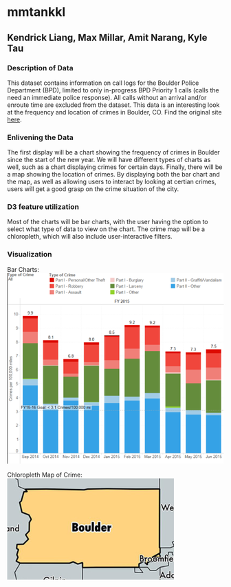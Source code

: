 # mmtankkl

## Kendrick Liang, Max Millar, Amit Narang, Kyle Tau

### Description of Data
This dataset contains information on call logs for the Boulder Police Department (BPD), limited to only in-progress BPD Priority 1 calls (calls the need an immediate police response). All calls without an arrival and/or enroute time are excluded from the dataset.
This data is an interesting look at the frequency and location of crimes in Boulder, CO.
Find the original site [here](https://bouldercolorado.gov/open-data/police-call-logs/?fbclid=IwAR0qYdtuUYRmVWEbGcCuOfpPVmA9RiyVWCm5WLbDVmLEha84Va-RGOXoJZg).

### Enlivening the Data
The first display will be a chart showing the frequency of crimes in Boulder since the start of the new year. We will have different types of charts as well, such as a chart displaying crimes for certain days. Finally, there will be a map showing the location of crimes. By displaying both the bar chart and the map, as well as allowing users to interact by looking at certian crimes, users will get a good grasp on the crime situation of the city.

### D3 feature utilization
Most of the charts will be bar charts, with the user having the option to select what type of data to view on the chart.
The crime map will be a chloropleth, which will also include user-interactive filters.

### Visualization
Bar Charts:  
![Bar chart](https://github.com/kyletau67/mmtankkl/blob/master/doc/crime.PNG)

Chloropleth Map of Crime:  
![Chloropleth Map of Crime](https://github.com/kyletau67/mmtankkl/blob/master/doc/boulder.PNG)
